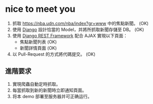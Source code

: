 # nice to meet you
1. 抓取 https://nba.udn.com/nba/index?gr=www 中的焦點新聞。 (OK)
2. 使用 [Django](https://www.djangoproject.com/) 設計恰當的 Model，并將所抓取新聞存儲至 DB。 (OK)
3. 使用 [Django REST Framework](http://www.django-rest-framework.org/) 配合 AJAX 實現以下頁面：
	 * 焦點新聞列表 (OK)
	 * 新聞詳情頁面 (OK)
4. 以 Pull-Request 的方式將代碼提交。 (OK)
	
## 進階要求
1. 實現爬蟲自動定時抓取。
2. 每當抓取到新的新聞時立即通知頁面。
3. 将本 demo 部署至服务器并可正确运行。
